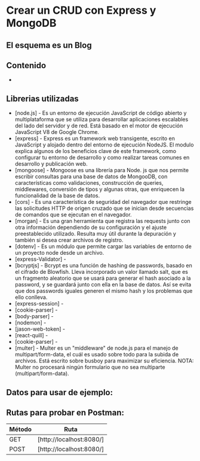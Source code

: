 # Crear un CRUD con Express y MongoDB
## El esquema es un Blog 

## Contenido

- 


## Librerias utilizadas

- [node.js] - Es un entorno de ejecución JavaScript de código abierto y multiplataforma que se utiliza para desarrollar aplicaciones escalables del lado del servidor y de red. Está basado en el motor de ejecución JavaScript V8 de Google Chrome.
- [express] - Express es un framework web transigente, escrito en JavaScript y alojado dentro del entorno de ejecución NodeJS. El modulo explica algunos de los beneficios clave de este framework, como configurar tu entorno de desarrollo y como realizar tareas comunes en desarrollo y publicación web.
- [mongoose] - Mongoose es una librería para Node. js que nos permite escribir consultas para una base de datos de MongooDB, con características como validaciones, construcción de queries, middlewares, conversión de tipos y algunas otras, que enriquecen la funcionalidad de la base de datos.
- [cors] - Es una característica de seguridad del navegador que restringe las solicitudes HTTP de origen cruzado que se inician desde secuencias de comandos que se ejecutan en el navegador.
- [morgan] - Es una gran herramienta que registra las requests junto con otra información dependiendo de su configuración y el ajuste preestablecido utilizado. Resulta muy útil durante la depuración y también si desea crear archivos de registro.
- [dotenv] - Es un módulo que permite cargar las variables de entorno de un proyecto node desde un archivo.
- [express-Validator] - 
- [bcryptjs] - Bcrypt es una función de hashing de passwords, basado en el cifrado de Blowfish. Lleva incorporado un valor llamado salt, que es un fragmento aleatorio que se usará para generar el hash asociado a la password, y se guardará junto con ella en la base de datos. Así se evita que dos passwords iguales generen el mismo hash y los problemas que ello conlleva.
- [express-session] -  
- [cookie-parser] - 
- [body-parser] - 
- [nodemon] - 
- [jason-web-token] - 
- [react-quill] - 
- [cookie-parser] - 
- [multer] - Multer es un "middleware" de node.js para el manejo de multipart/form-data, el cuál es usado sobre todo para la subida de archivos. Está escrito sobre busboy para maximizar su eficiencia.
NOTA: Multer no procesará ningún formulario que no sea multiparte (multipart/form-data).




## Datos para usar de ejemplo:


## Rutas para probar en Postman:

| Método | Ruta |
| ------ | ------ |
| GET | [http://localhost:8080/]|
| POST | [http://localhost:8080/]|